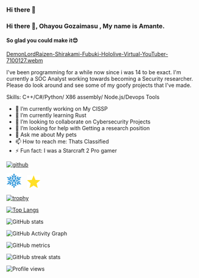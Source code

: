 ### Hi there 👋

### Hi there 👋, Ohayou Gozaimasu , My name is Amante.
#### So glad you could make it😊
[DemonLordRaizen-Shirakami-Fubuki-Hololive-Virtual-YouTuber-7100127.webm](https://github.com/unhingedscientist/unhingedscientist/assets/69470039/c77b6630-d828-474a-a9a9-980b708e6997)


I've been programming for a while now since i was 14 to be exact. I'm currently a SOC Analyst working towards becoming a Security researcher. Please do look around and see some of my goofy projects that I've made.

Skills: C++/C#/Python/ X86 assembly/ Node.js/Devops Tools

- 🔭 I’m currently working on My CISSP  
- 🌱 I’m currently learning Rust  
- 👯 I’m looking to collaborate on Cybersecurity Projects 
- 🤔 I’m looking for help with Getting a research position 
- 💬 Ask me about My pets 
- 📫 How to reach me: Thats Classified 
- ⚡ Fun fact: I was a Starcraft 2 Pro gamer 


[<img src='https://cdn.jsdelivr.net/npm/simple-icons@3.0.1/icons/github.svg' alt='github' height='40'>](https://github.com/unhingedscientist)  

<a href='https://archiveprogram.github.com/'><img src='https://raw.githubusercontent.com/acervenky/animated-github-badges/master/assets/acbadge.gif' width='40' height='40'></a> <a href='https://stars.github.com/'><img src='https://raw.githubusercontent.com/acervenky/animated-github-badges/master/assets/starbadge.gif' width='35' height='35'></a> 

[![trophy](https://github-profile-trophy.vercel.app/?username=unhingedscientist)](https://github.com/ryo-ma/github-profile-trophy)

[![Top Langs](https://github-readme-stats.vercel.app/api/top-langs/?username=unhingedscientist)](https://github.com/anuraghazra/github-readme-stats)

![GitHub stats](https://github-readme-stats.vercel.app/api?username=unhingedscientist&show_icons=true)  

![GitHub Activity Graph](https://activity-graph.herokuapp.com/graph?username=unhingedscientist)  

![GitHub metrics](https://metrics.lecoq.io/unhingedscientist)  

![GitHub streak stats](https://streak-stats.demolab.com/?user=unhingedscientist)  

![Profile views](https://gpvc.arturio.dev/unhingedscientist)  
